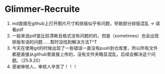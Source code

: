 # Glimmer-Recruite
1. md直接在github上打开图片尺寸和排版似乎有问题，导致部分排版混乱 -> 请看pdf
2. 一般来说pdf是比较清晰且格式没有问题的的，但是（sometimes）也会出现排版有误的问题……暂时没找到解决方法T^T
3. 今天在使用git的时候出现了一些错误一直没有push到仓库里，所以所有文件都是直接从github里直接上传的，没有文件夹略显混乱，后续会解决这个问题。（25.9.20）
4. 感谢审核人，审核人辛苦了！！！
